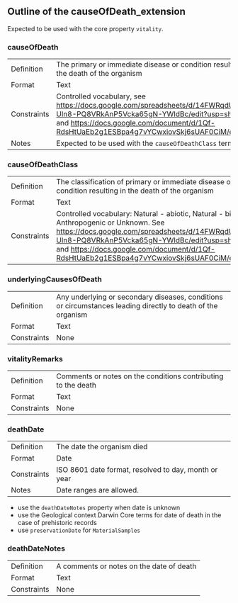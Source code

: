 ## Outline of the causeOfDeath_extension ##

Expected to be used with the core property `vitality`.

### causeOfDeath ###

|  |  |
| --- | --- |
| Definition | The primary or immediate disease or condition resulting in the death of the organism  | 
| Format 	| Text | 
| Constraints 	|  Controlled vocabulary, see https://docs.google.com/spreadsheets/d/14FWRqdUVZUcG-Uln8-PQ8VRkAnP5Vcka65gN-YWldBc/edit?usp=sharing and  https://docs.google.com/document/d/1Qf-RdsHtUaEb2g1ESBpa4g7vYCwxiovSkj6sUAF0CiM/edit | 
| Notes 	| Expected to be used with the `causeOfDeathClass` term | 

### causeOfDeathClass ###

|  |  |
| --- | --- |
| Definition | The classification of primary or immediate disease or condition resulting in the death of the organism  | 
| Format 	| Text | 
| Constraints 	|  Controlled vocabulary: Natural - abiotic, Natural - biotic, Anthropogenic or Unknown. See https://docs.google.com/spreadsheets/d/14FWRqdUVZUcG-Uln8-PQ8VRkAnP5Vcka65gN-YWldBc/edit?usp=sharing and  https://docs.google.com/document/d/1Qf-RdsHtUaEb2g1ESBpa4g7vYCwxiovSkj6sUAF0CiM/edit | 

### underlyingCausesOfDeath ### 

|  |  |
| --- | --- |
| Definition |  Any underlying or secondary diseases, conditions or circumstances leading directly to death of the organism | 
| Format 	| Text | 
| Constraints 	|  None |

### vitalityRemarks ### 

|  |  |
| --- | --- |
| Definition |  Comments or notes on the conditions contributing to the death | 
| Format 	| Text | 
| Constraints 	|  None | 

### deathDate ###

|  |  |
| --- | --- |
| Definition |  The date the organism died | 
| Format 	| Date | 
| Constraints 	|  ISO 8601 date format, resolved to day, month or year | 
| Notes |  Date ranges are allowed. |

 - use the `deathDateNotes` property when date is unknown
 - use the Geological context Darwin Core terms for date of death in the case of prehistoric records
 - use `preservationDate` for `MaterialSamples`

### deathDateNotes ### 

|  |  |
| --- | --- |
| Definition |  A comments or notes on the date of death | 
| Format 	| Text | 
| Constraints 	|  None | 


